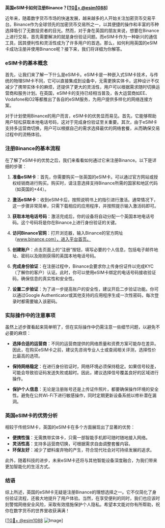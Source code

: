 **英国eSIM卡如何注册Binance？[[TG💪+ @esim1088](https://t.me/s/esim1088)]**

近年来，随着数字货币市场的快速发展，越来越多的人开始关注加密货币交易平台。Binance作为全球领先的加密货币交易所之一，以其便捷的操作和丰富的币种选择吸引了无数投资者的目光。然而，对于身在英国的朋友来说，想要在Binance上进行交易，首先需要解决的就是身份验证问题。而eSIM卡作为一种新兴的通信工具，因其便利性和灵活性成为了许多用户的首选。那么，如何利用英国的eSIM卡成功注册并使用Binance呢？接下来，我们将详细为你解答。

### eSIM卡的基本概念

首先，让我们来了解一下什么是eSIM卡。eSIM卡是一种嵌入式SIM卡技术，与传统的物理SIM卡不同，它可以直接集成到设备中，无需更换实体卡。这种设计不仅减少了携带实体卡的麻烦，还提供了更大的灵活性，用户可以根据需求随时切换运营商和服务计划。在英国，eSIM卡的支持已经相当普及，各大运营商如EE、Vodafone和O2等都推出了各自的eSIM服务，为用户提供多样化的网络连接方案。

对于计划使用Binance的用户而言，eSIM卡的优势显而易见。首先，它能够帮助用户轻松获取本地电话号码，这对于完成身份验证至关重要。其次，由于eSIM卡支持多运营商切换，用户可以根据自己的需求选择最优的网络套餐，从而确保交易过程中的流畅体验。

### 注册Binance的基本流程

在了解了eSIM卡的优势之后，我们来看看如何通过它来注册Binance。以下是详细的步骤：

1. **准备eSIM卡**：首先，你需要购买一张英国的eSIM卡。可以通过官方网站或授权经销商进行购买。购买时，请注意选择支持Binance所需的国家和地区代码（如英国的+44）。

2. **激活eSIM卡**：收到eSIM卡后，按照说明书上的指引进行激活。通常情况下，这一步骤非常简单，只需下载相应的应用程序，并按照提示输入激活码即可。

3. **获取本地电话号码**：激活完成后，你的设备将自动分配一个英国本地电话号码。这个号码将是你在Binance上进行身份验证的关键。

4. **访问Binance官网**：打开浏览器，输入Binance的官方网址（www.binance.com），进入平台首页。

5. **创建账户**：点击页面上的“注册”按钮，填写必要的个人信息，包括电子邮件地址、密码以及刚刚获得的英国本地电话号码。

6. **完成身份验证**：在注册过程中，Binance会要求你上传身份证件以完成KYC（了解你的客户）认证。此时，你可以使用eSIM卡绑定的电话号码接收验证码，确保信息的真实性和安全性。

7. **设置二步验证**：为了进一步提高账户的安全性，建议开启二步验证功能。你可以通过Google Authenticator或其他支持的应用程序生成一次性密码，每次登录时都需要输入该密码。

### 实际操作中的注意事项

虽然上述步骤看起来简单明了，但在实际操作中仍需注意一些细节问题，以避免不必要的麻烦：

- **选择合适的运营商**：不同的运营商提供的网络质量和资费方案可能存在差异。因此，在购买eSIM卡之前，建议先咨询专业人士或查阅相关评测，选择性价比最高的选项。

- **保持网络稳定**：在进行身份验证时，网络环境必须保持稳定。如果信号较差，可能会导致验证码发送失败或超时。因此，建议选择信号覆盖良好的区域进行操作。

- **保护个人信息**：无论是注册账号还是上传证件照片，都要确保操作环境的安全性。避免在公共Wi-Fi下进行敏感操作，同时定期更新设备系统以修补潜在漏洞。

### 英国eSIM卡的优势分析

相较于传统SIM卡，英国的eSIM卡在多个方面展现出了显著的优势：

- **便携性强**：无需携带实体卡，只需一部智能手机即可随时随地接入网络。
- **灵活性高**：支持多运营商切换，可根据需求自由调整套餐内容。
- **环保友好**：减少了塑料废弃物的产生，符合现代社会对可持续发展的追求。

此外，随着科技的进步，未来eSIM卡还将与其他智能设备深度融合，为我们带来更加智能化的生活方式。

### 结语

综上所述，英国的eSIM卡无疑是注册Binance的理想选择之一。它不仅简化了身份验证流程，还极大地提升了用户体验。当然，在享受便利的同时，我们也应该时刻警惕网络安全风险，采取有效措施保护个人隐私。希望本文能对你有所帮助，祝你在数字货币的世界里收获满满！

[[TG💪+ @esim1088](https://t.me/s/esim1088) ![Image](https://i.postimg.cc/4NQfJmqS/Snipaste-2025-05-13-00-14-12.png)]